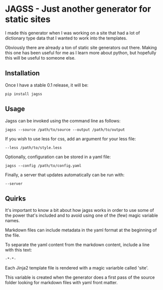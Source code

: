 # JAGSS - Just another generator for static sites

I made this generator when I was working on a site that had a lot of
dictionary type data that I wanted to work into the templates.

Obviously there are already a ton of static site generators out there.
Making this one has been useful for me as I learn more about python,
but hopefully this will be useful to someone else.

## Installation

Once I have a stable 0.1 release, it will be:

    pip install jagss

## Usage

Jagss can be invoked using the command line as follows:

    jagss --source /path/to/source --output /path/to/output

If you wish to use less for css, add an argument for your less file:

    --less /path/to/style.less

Optionally, configuration can be stored in a yaml file:

    jagss --config /path/to/config.yaml

Finally, a server that updates automatically can be run with:

    --server

## Quirks

It's important to know a bit about how jagss works in order to use some of the
power that's included and to avoid using one of the (few) magic variable names.

Markdown files can include metadata in the yaml format at the beginning of the file.

To separate the yaml content from the markdown content, include a line with this text:

    -*-*-

Each Jinja2 template file is rendered with a magic variarble called 'site'.

This variable is created when the generator does a first pass of the source folder looking
for markdown files with yaml front matter.